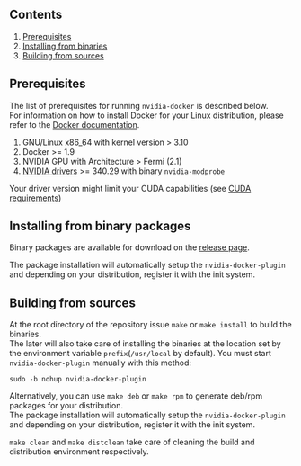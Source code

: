 ## Contents
1. [Prerequisites](#prerequisites)
1. [Installing from binaries](#installing-from-binary-packages)
1. [Building from sources](#building-from-sources)

## Prerequisites

The list of prerequisites for running `nvidia-docker` is described below.  
For information on how to install Docker for your Linux distribution, please refer to the [Docker documentation](https://docs.docker.com/engine/installation).

1. GNU/Linux x86_64 with kernel version > 3.10
1. Docker >= 1.9
1. NVIDIA GPU with Architecture > Fermi (2.1)
1. [NVIDIA drivers](http://www.nvidia.com/object/unix.html) >= 340.29 with binary `nvidia-modprobe`

Your driver version might limit your CUDA capabilities (see [CUDA requirements](CUDA#requirements))

## Installing from binary packages

Binary packages are available for download on the [release page](https://github.com/NVIDIA/nvidia-docker/releases).

The package installation will automatically setup the `nvidia-docker-plugin` and depending on your distribution, register it with the init system.

## Building from sources

At the root directory of the repository issue `make` or `make install` to build the binaries.  
The later will also take care of installing the binaries at the location set by the environment variable `prefix`(`/usr/local` by default). You must start `nvidia-docker-plugin` manually with this method:
```
sudo -b nohup nvidia-docker-plugin
```

Alternatively, you can use `make deb` or `make rpm` to generate deb/rpm packages for your distribution.  
The package installation will automatically setup the `nvidia-docker-plugin` and depending on your distribution, register it with the init system.

`make clean` and `make distclean` take care of cleaning the build and distribution environment respectively.